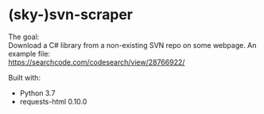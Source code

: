 # (sky-)svn-scraper

The goal:  
Download a C# library from a non-existing SVN repo on some webpage.
An example file:  
https://searchcode.com/codesearch/view/28766922/


Built with:
- Python 3.7
- requests-html 0.10.0
